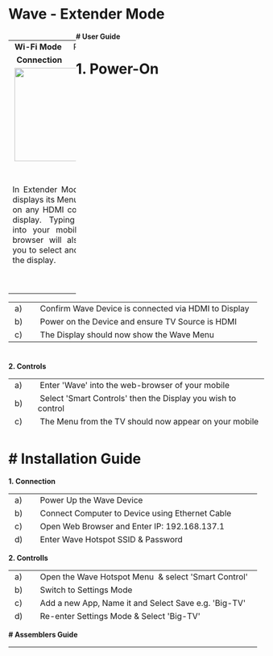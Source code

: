 <h1><strong>Wave - Extender Mode</h1>
<table style="width: 134px; float: left;">
<tbody>
<tr>
<td style="width: 10px; text-align: center;"><strong>Wi-Fi</strong>&nbsp;<strong>Mode</strong></td>
<td style="width: 10px; text-align: center;">Receiver</td>
</tr>
<tr>
<td style="width: 10px; text-align: center;">&nbsp;<strong>Connection</strong></td>
<td style="width: 10px; text-align: center;">HDMI</td>
</tr>
<tr style="text-align: center;">
<td style="width: 20px;" colspan="2">&nbsp;<img src="https://thumb.ibb.co/iw6i2S/mode_2.png" width="185" /></td>
</tr>
<tr style="text-align: center;">
<td style="width: 20px; text-align: justify;" colspan="2">&nbsp;
<p>In Extender Mode Wave displays its Menu &amp; Apps on any HDMI connected display. Typing 'Wave' into your mobiles web browser will also allow you to select and control the display.</p>
<p>&nbsp;</p>
</td>
</tr>
</tbody>
</table>
<p><!-- pagebreak --># User Guide</p>
<h1><strong>1. Power-On</strong></h1>
<table style="height: 103px; width: 494px;">
<tbody>
<tr>
<td style="width: 35px;">&nbsp;a)&nbsp;</td>
<td style="width: 445px;">&nbsp;Confirm Wave Device is connected via HDMI to Display&nbsp;</td>
</tr>
<tr>
<td style="width: 35px;">&nbsp;b)&nbsp;</td>
<td style="width: 445px;">&nbsp;Power on the Device and ensure TV Source&nbsp;is HDMI</td>
</tr>
<tr>
<td style="width: 35px;">&nbsp;c)&nbsp;</td>
<td style="width: 445px;">&nbsp;The Display should now show the Wave Menu</td>
</tr>
</tbody>
</table>
<p><strong>2. Controls</strong></p>
<table style="height: 103px; width: 508px;">
<tbody>
<tr>
<td style="width: 35px;">&nbsp;a)&nbsp;</td>
<td style="width: 463px;">&nbsp;Enter 'Wave' into the web-browser of your mobile</td>
</tr>
<tr>
<td style="width: 35px;">&nbsp;b)&nbsp;</td>
<td style="width: 463px;">&nbsp;Select 'Smart Controls' then&nbsp;the&nbsp;Display&nbsp;you wish to control</td>
</tr>
<tr>
<td style="width: 35px;">&nbsp;c)&nbsp;</td>
<td style="width: 463px;">&nbsp;The Menu&nbsp;from&nbsp;the&nbsp;TV should now appear on your mobile</td>
</tr>
<tr>
<td style="width: 35px;">&nbsp;d)&nbsp;</td>
<td style="width: 463px;">&nbsp;A selection made on your&nbsp;mobile will&nbsp;now&nbsp;occur&nbsp;on&nbsp;your TV&nbsp;</td>
</tr>
</tbody>
</table>
<h1 id="mcetoc_1cbbr5qjc1"># Installation Guide</h1>
<p><strong>1.&nbsp;Connection</strong></p>
<table style="height: 103px; width: 494px;">
<tbody>
<tr>
<td style="width: 35px;">&nbsp;a)&nbsp;</td>
<td style="width: 445px;">&nbsp;Power Up the Wave Device</td>
</tr>
<tr>
<td style="width: 35px;">&nbsp;b)&nbsp;</td>
<td style="width: 445px;">&nbsp;Connect Computer to Device using Ethernet Cable</td>
</tr>
<tr>
<td style="width: 35px;">&nbsp;c)&nbsp;</td>
<td style="width: 445px;">&nbsp;Open Web Browser and Enter IP: 192.168.137.1</td>
</tr>
<tr>
<td style="width: 35px;">&nbsp;d)&nbsp;</td>
<td style="width: 445px;">&nbsp;Enter Wave Hotspot SSID &amp; Password</td>
</tr>
<tr>
<td style="width: 35px;">&nbsp;e)&nbsp;</td>
<td style="width: 445px;">&nbsp;Connect to Display using HDMI &amp; Reboot</td>
</tr>
</tbody>
</table>
<p><strong>2. Controlls</strong></p>
<table style="height: 103px; width: 494px;">
<tbody>
<tr>
<td style="width: 35px;">&nbsp;a)&nbsp;</td>
<td style="width: 445px;">&nbsp;Open the&nbsp;Wave Hotspot Menu&nbsp; &amp; select 'Smart Control'&nbsp;&nbsp;</td>
</tr>
<tr>
<td style="width: 35px;">&nbsp;b)&nbsp;</td>
<td style="width: 445px;">&nbsp;Switch to Settings Mode</td>
</tr>
<tr>
<td style="width: 35px;">&nbsp;c)&nbsp;</td>
<td style="width: 445px;">&nbsp;Add a new App,&nbsp;Name it and Select Save e.g. 'Big-TV'</td>
</tr>
<tr>
<td style="width: 35px;">&nbsp;d)</td>
<td style="width: 445px;">&nbsp;Re-enter Settings Mode &amp; Select 'Big-TV'</td>
</tr>
<tr>
<td style="width: 35px;">&nbsp;e)&nbsp;</td>
<td style="width: 445px;">&nbsp;Insert Frame and resize to fit your prefered device&nbsp;</td>
</tr>
<tr>
<td style="width: 35px;">&nbsp;f)</td>
<td style="width: 445px;">&nbsp;Edit the Frame and enter the URL "Extender-IP/guacamole/"</td>
</tr>
<tr>
<td style="width: 35px;">&nbsp;g)&nbsp;</td>
<td style="width: 445px;">&nbsp;Save your configuration</td>
</tr>
</tbody>
</table>
<p># Assemblers Guide</p>
<table style="height: 103px; width: 494px;">
<tbody>
<tr>
<td style="width: 35px;">&nbsp;</td>
<td style="width: 445px;">&nbsp;</td>
</tr>
<tr>
<td style="width: 35px;">&nbsp;</td>
<td style="width: 445px;">&nbsp;</td>
</tr>
<tr>
<td style="width: 35px;">&nbsp;</td>
<td style="width: 445px;">&nbsp;</td>
</tr>
<tr>
<td style="width: 35px;">&nbsp;</td>
<td style="width: 445px;">&nbsp;</td>
</tr>
<tr>
<td style="width: 35px;">&nbsp;</td>
<td style="width: 445px;">&nbsp;</td>
</tr>
</tbody>
</table>
